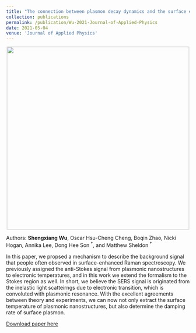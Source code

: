 ```yaml
---
title: "The connection between plasmon decay dynamics and the surface enhanced Raman spectroscopy background: Inelastic scattering from non-thermal and hot carriers"
collection: publications
permalink: /publication/Wu-2021-Journal-of-Applied-Physics
date: 2021-05-04
venue: 'Journal of Applied Physics'
---
```

<p align="center">
<img src="http://Shengxiang-Joey-Wu.github.io/images/TOC_3.jpg" width="500">
</p>

Authors: **Shengxiang Wu**, Oscar Hsu-Cheng Cheng, Boqin Zhao, Nicki Hogan, Annika Lee, Dong Hee Son $^\dagger$, and Matthew Sheldon $^\dagger$

In this paper, we propsed a mechanism to describe the background signal that people often observed in surface-enhanced Raman spectroscopy. We previously assigned the anti-Stokes signal from plasmonic nanostructures to electronic temperatures, and in this work we extend the formalism to the Stokes region as well. In short, we believe the SERS signal is originated from the inelastic light scatteirngs due to electronic transition, which is convoluted with plasmonic resonance. With the excellent agreements between theory and experiments, we can now not only extract the surface temperature of plasmonic nanostructures, but also determine the damping rate of surface plasmon.

[Download paper here](http://Shengxiang-Joey-Wu.github.io/files/Wu-2021-Journal-of-Applied-Physics.pdf)
